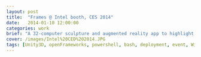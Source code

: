 ```yaml
---
layout: post
title:  "Frames @ Intel booth, CES 2014"
date:   2014-01-10 12:00:00
categories: work
brief: "A 32-computer sculpture and augmented reality app to highlight the power and portability of Intel's Ultrabooks."
cover: /images/Intel%20CED%202014.JPG
tags: [Unity3D, openFrameworks, powershell, bash, deployment, event, Windows 8]
---
```


